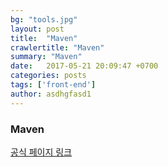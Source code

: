 ```yaml
---
bg: "tools.jpg"
layout: post
title:  "Maven"
crawlertitle: "Maven"
summary: "Maven"
date:   2017-05-21 20:09:47 +0700
categories: posts
tags: ['front-end']
author: asdhgfasd1
---
```



### Maven

[공식 페이지 링크](https://maven.apache.org/)
